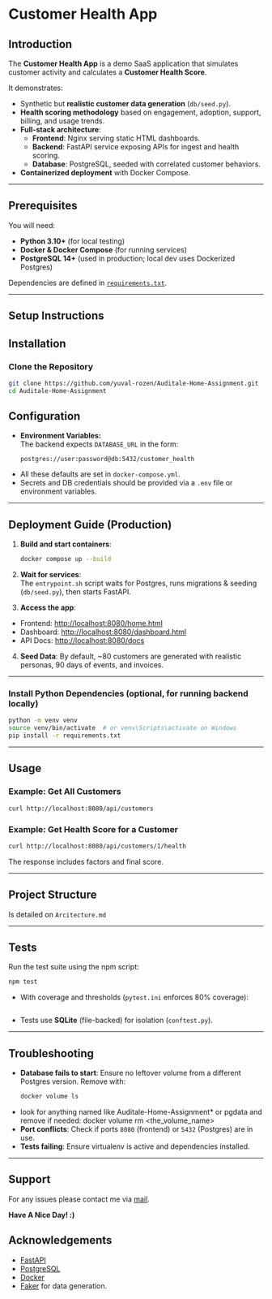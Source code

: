 # Customer Health App

## Introduction

The **Customer Health App** is a demo SaaS application that simulates customer activity and calculates a **Customer Health Score**.

It demonstrates:
- Synthetic but **realistic customer data generation** (`db/seed.py`).
- **Health scoring methodology** based on engagement, adoption, support, billing, and usage trends.
- **Full-stack architecture**:
  - **Frontend**: Nginx serving static HTML dashboards.
  - **Backend**: FastAPI service exposing APIs for ingest and health scoring.
  - **Database**: PostgreSQL, seeded with correlated customer behaviors.
- **Containerized deployment** with Docker Compose.

---

## Prerequisites

You will need:

- **Python 3.10+** (for local testing)
- **Docker & Docker Compose** (for running services)
- **PostgreSQL 14+** (used in production; local dev uses Dockerized Postgres)

Dependencies are defined in [`requirements.txt`](requirements.txt).

---

## Setup Instructions

## Installation

### Clone the Repository
```bash
git clone https://github.com/yuval-rozen/Auditale-Home-Assignment.git
cd Auditale-Home-Assignment
```

## Configuration

- **Environment Variables:**  
  The backend expects `DATABASE_URL` in the form:
  ```
  postgres://user:password@db:5432/customer_health
  ```
- All these defaults are set in `docker-compose.yml`.
- Secrets and DB credentials should be provided via a `.env` file or environment variables.

---

## Deployment Guide (Production)

1. **Build and start containers**:
   ```bash
   docker compose up --build
   ```

2. **Wait for services**:  
   The `entrypoint.sh` script waits for Postgres, runs migrations & seeding (`db/seed.py`), then starts FastAPI.

3. **Access the app**:
  - Frontend: [http://localhost:8080/home.html](http://localhost:8080/home.html)
  - Dashboard: [http://localhost:8080/dashboard.html](http://localhost:8080/dashboard.html)
  - API Docs: [http://localhost:8080/docs](http://localhost:8080/docs)

4. **Seed Data**: By default, ~80 customers are generated with realistic personas, 90 days of events, and invoices.

---

### Install Python Dependencies (optional, for running backend locally)
```bash
python -m venv venv
source venv/bin/activate  # or venv\Scripts\activate on Windows
pip install -r requirements.txt
```

---

## Usage

### Example: Get All Customers
```bash
curl http://localhost:8080/api/customers
```

### Example: Get Health Score for a Customer
```bash
curl http://localhost:8080/api/customers/1/health
```

The response includes factors and final score.

---

## Project Structure

Is detailed on `Arcitecture.md`

---

## Tests
Run the test suite using the npm script:
```bash
npm test
```
- With coverage and thresholds (`pytest.ini` enforces 80% coverage):
  ```
- Tests use **SQLite** (file-backed) for isolation (`conftest.py`).

---

## Troubleshooting

- **Database fails to start**: Ensure no leftover volume from a different Postgres version. Remove with:
  ```bash
  docker volume ls
  ```
- look for anything named like Auditale-Home-Assignment* or pgdata and remove if needed: docker volume rm <the_volume_name>
- **Port conflicts**: Check if ports `8080` (frontend) or `5432` (Postgres) are in use.
- **Tests failing**: Ensure virtualenv is active and dependencies installed.

---

## Support

For any issues please contact me via [mail](yuval99.yr@gmail.com).

**Have A Nice Day! :)**


## Acknowledgements

- [FastAPI](https://fastapi.tiangolo.com/)
- [PostgreSQL](https://www.postgresql.org/)
- [Docker](https://www.docker.com/)
- [Faker](https://faker.readthedocs.io/en/master/) for data generation. 

